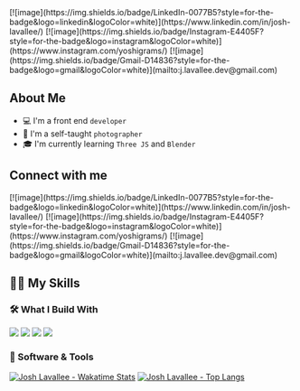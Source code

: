 <div align="left">
	[![image](https://img.shields.io/badge/LinkedIn-0077B5?style=for-the-badge&logo=linkedin&logoColor=white)](https://www.linkedin.com/in/josh-lavallee/)
	[![image](https://img.shields.io/badge/Instagram-E4405F?style=for-the-badge&logo=instagram&logoColor=white)](https://www.instagram.com/yoshigrams/)
	[![image](https://img.shields.io/badge/Gmail-D14836?style=for-the-badge&logo=gmail&logoColor=white)](mailto:j.lavallee.dev@gmail.com)
</div>

## About Me
* 💻 I'm a front end `developer`
* 📸 I'm a self-taught `photographer`
* 🎓 I'm currently learning `Three JS` and `Blender`

## Connect with me
<div align="left">
	[![image](https://img.shields.io/badge/LinkedIn-0077B5?style=for-the-badge&logo=linkedin&logoColor=white)](https://www.linkedin.com/in/josh-lavallee/)
	[![image](https://img.shields.io/badge/Instagram-E4405F?style=for-the-badge&logo=instagram&logoColor=white)](https://www.instagram.com/yoshigrams/)
	[![image](https://img.shields.io/badge/Gmail-D14836?style=for-the-badge&logo=gmail&logoColor=white)](mailto:j.lavallee.dev@gmail.com)
</div>

## 🤹‍♂️ My Skills

### 🛠️ What I Build With
![](https://img.shields.io/badge/HTML5-E34F26?style=for-the-badge&logo=html5&logoColor=white)
![](https://img.shields.io/badge/CSS3-1572B6?style=for-the-badge&logo=css3&logoColor=white)
![](https://img.shields.io/badge/JavaScript-F7DF1E?style=for-the-badge&logo=javascript&logoColor=white)
![](https://img.shields.io/badge/React-20232A?style=for-the-badge&logo=react&logoColor=61DAFB)

### 🔨 Software & Tools



[![Josh Lavallee - Wakatime Stats](https://github-readme-stats.vercel.app/api/wakatime?username=joshlavallee&theme=tokyonight)](https://github.com/joshlavallee/github-readme-stats)
[![Josh Lavallee - Top Langs](https://github-readme-stats.vercel.app/api/top-langs/?username=joshlavallee&theme=tokyonight)](https://github.com/joshlavallee/github-readme-stats)
